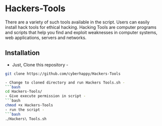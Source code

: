 # Hackers-Tools
There are a variety of such tools available in the script. Users can easily install hack tools for ethical hacking.
Hacking Tools are computer programs and scripts that help you find and exploit weaknesses in computer systems, web applications, servers and networks.
## Installation

- Just, Clone this repository -
```bash
git clone https://github.com/cyberhappy/Hackers-Tools

- Change to cloned directory and run Hackers Tools.sh -
```bash
cd Hackers-Tools/
- Give execute permission in script -
```bash
chmod +x Hackers-Tools
- run the script -
```bash
./Hackers\ Tools.sh
